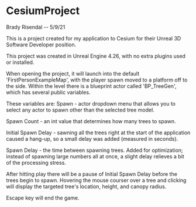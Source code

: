 # CesiumProject
Brady Risendal -- 5/9/21

This is a project created for my application to Cesium for their Unreal 3D Software Developer position.


This project was created in Unreal Engine 4.26, with no extra plugins used or installed.

When opening the project, it will launch into the default 'FirstPersonExampleMap', with the player spawn moved to a platform off to the side. Within the level there is a blueprint actor called 'BP_TreeGen', which has several public variables. 

These variables are:
Spawn - actor dropdown menu that allows you to select any actor to spawn other than the selected tree model.

Spawn Count - an int value that determines how many trees to spawn.

Initial Spawn Delay - sawning all the trees right at the start of the application caused a hang-up, so a small delay was added (measured in seconds).

Spawn Delay - the time between spawning trees. Added for optimization; instead of spawning large numbers all at once, a slight delay relieves a bit of the processing stress.


After hitting play there will be a pause of Initial Spawn Delay before the trees begin to spawn. Hovering the mouse courser over a tree and clicking will display the targeted tree's location, height, and canopy radius. 

Escape key will end the game.

